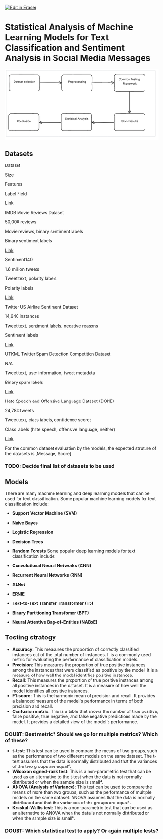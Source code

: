 <p><a target="_blank" href="https://app.eraser.io/workspace/kPrQ6JQHz5C8prYF90mp" id="edit-in-eraser-github-link"><img alt="Edit in Eraser" src="https://firebasestorage.googleapis.com/v0/b/second-petal-295822.appspot.com/o/images%2Fgithub%2FOpen%20in%20Eraser.svg?alt=media&amp;token=968381c8-a7e7-472a-8ed6-4a6626da5501"></a></p>

# Statistical Analysis of Machine Learning Models for Text Classification and Sentiment Analysis in Social Media Messages


![Workflow](/.eraser/kPrQ6JQHz5C8prYF90mp___NSX35knPbzTDJN8ATbww765SbPq2___---figure---cDuEHRqfL0zeXrqh4qoPK---figure---t-Uwyplr5444steHVcCy5g.png "Workflow")

## Datasets
Dataset

Size

Features

Label Field

Link

IMDB Movie Reviews Dataset

50,000 reviews

Movie reviews, binary sentiment labels

Binary sentiment labels

[﻿Link](http://ai.stanford.edu/~amaas/data/sentiment/) 

Sentiment140

1.6 million tweets

Tweet text, polarity labels

Polarity labels

[﻿Link](http://help.sentiment140.com/for-students) 

Twitter US Airline Sentiment Dataset

14,640 instances

Tweet text, sentiment labels, negative reasons

Sentiment labels

[﻿Link](https://www.kaggle.com/crowdflower/twitter-airline-sentiment) 

UTKML Twitter Spam Detection Competition Dataset

N/A

Tweet text, user information, tweet metadata

Binary spam labels

[﻿Link](https://www.kaggle.com/c/utkmls-twitter-spam-detection-competition) 

Hate Speech and Offensive Language Dataset (DONE)

24,783 tweets

Tweet text, class labels, confidence scores

Class labels (hate speech, offensive language, neither)

[﻿Link](https://www.kaggle.com/datasets/mrmorj/hate-speech-and-offensive-language-dataset) 

For the common dataset evaluation by the models, the expected struture of the datasets is [Message, Score]

### TODO: Decide final list of datasets to be used
## Models
There are many machine learning and deep learning models that can be used for text classification. Some popular machine learning models for text classification include:

- **Support Vector Machine (SVM)**
- **Naive Bayes**
- **Logistic Regression**
- **Decision Trees**
- **Random Forests**
Some popular deep learning models for text classification include:

- **Convolutional Neural Networks (CNN)**
- **Recurrent Neural Networks (RNN)**
- **XLNet**
- **ERNIE**
- **Text-to-Text Transfer Transformer (T5)**
- **Binary Partitioning Transfomer (BPT)**
- **Neural Attentive Bag-of-Entities (NABoE)**
## Testing strategy
- **Accuracy**: This measures the proportion of correctly classified instances out of the total number of instances. It is a commonly used metric for evaluating the performance of classification models.
- **Precision**: This measures the proportion of true positive instances among the instances that were classified as positive by the model. It is a measure of how well the model identifies positive instances.
- **Recall**: This measures the proportion of true positive instances among all positive instances in the dataset. It is a measure of how well the model identifies all positive instances.
- **F1-score**: This is the harmonic mean of precision and recall. It provides a balanced measure of the model's performance in terms of both precision and recall.
- **Confusion matrix**: This is a table that shows the number of true positive, false positive, true negative, and false negative predictions made by the model. It provides a detailed view of the model's performance.
### DOUBT: Best metric? Should we go for multiple metrics? Which of these?
- **t-test**: This test can be used to compare the means of two groups, such as the performance of two different models on the same dataset. The t-test assumes that the data is normally distributed and that the variances of the two groups are equal⁴.
- **Wilcoxon signed-rank test**: This is a non-parametric test that can be used as an alternative to the t-test when the data is not normally distributed or when the sample size is small⁴.
- **ANOVA (Analysis of Variance)**: This test can be used to compare the means of more than two groups, such as the performance of multiple models on the same dataset. ANOVA assumes that the data is normally distributed and that the variances of the groups are equal⁴.
- **Kruskal-Wallis test**: This is a non-parametric test that can be used as an alternative to ANOVA when the data is not normally distributed or when the sample size is small⁴.
### DOUBT: Which statistical test to apply? Or again multiple tests?



<!--- Eraser file: https://app.eraser.io/workspace/kPrQ6JQHz5C8prYF90mp --->
